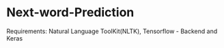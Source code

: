# Next-word-Prediction
Requirements:
Natural Language ToolKit(NLTK), 
Tensorflow - Backend and
Keras
